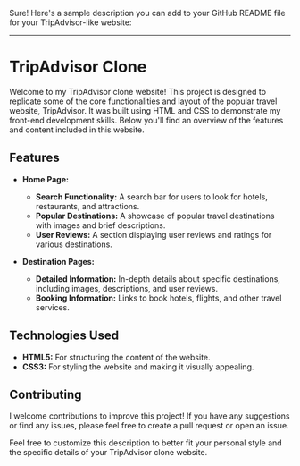 Sure! Here's a sample description you can add to your GitHub README file for your TripAdvisor-like website:

---

# TripAdvisor Clone

Welcome to my TripAdvisor clone website! This project is designed to replicate some of the core functionalities and layout of the popular travel website, TripAdvisor. It was built using HTML and CSS to demonstrate my front-end development skills. Below you'll find an overview of the features and content included in this website.

## Features

- **Home Page:** 
  - **Search Functionality:** A search bar for users to look for hotels, restaurants, and attractions.
  - **Popular Destinations:** A showcase of popular travel destinations with images and brief descriptions.
  - **User Reviews:** A section displaying user reviews and ratings for various destinations.

- **Destination Pages:**
  - **Detailed Information:** In-depth details about specific destinations, including images, descriptions, and user reviews.
  - **Booking Information:** Links to book hotels, flights, and other travel services.

## Technologies Used

- **HTML5:** For structuring the content of the website.
- **CSS3:** For styling the website and making it visually appealing.


## Contributing

I welcome contributions to improve this project! If you have any suggestions or find any issues, please feel free to create a pull request or open an issue.

Feel free to customize this description to better fit your personal style and the specific details of your TripAdvisor clone website.

